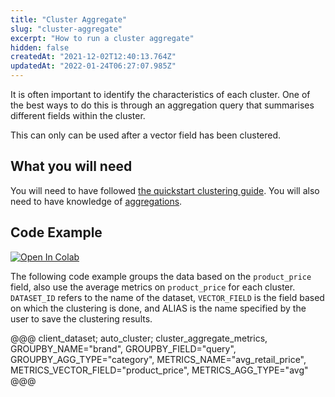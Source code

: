 ```yaml
---
title: "Cluster Aggregate"
slug: "cluster-aggregate"
excerpt: "How to run a cluster aggregate"
hidden: false
createdAt: "2021-12-02T12:40:13.764Z"
updatedAt: "2022-01-24T06:27:07.985Z"
---
```

It is often important to identify the characteristics of each cluster. One of the best ways to do this is through an aggregation query that summarises different fields within the cluster.

This can only can be used after a vector field has been clustered.

## What you will need
You will need to have followed [the quickstart clustering guide](doc:quickstart-clustering).
You will also need to have knowledge of [aggregations](doc:aggregations).

## Code Example
[![Open In Colab](https://colab.research.google.com/assets/colab-badge.svg)](https://colab.research.google.com/github/RelevanceAI/RelevanceAI-readme-docs/blob/v1.4.1/docs/CLUSTERING_FEATURES/clustering/_notebooks/RelevanceAI-ReadMe-Clustering-Aggregation.ipynb)

The following code example groups the data based on the `product_price` field, also use the average metrics on `product_price` for each cluster. `DATASET_ID` refers to the name of the dataset, `VECTOR_FIELD` is the field based on which the clustering is done, and ALIAS is the name specified by the user to save the clustering results.


@@@ client_dataset; auto_cluster; cluster_aggregate_metrics, GROUPBY_NAME="brand", GROUPBY_FIELD="query", GROUPBY_AGG_TYPE="category", METRICS_NAME="avg_retail_price", METRICS_VECTOR_FIELD="product_price", METRICS_AGG_TYPE="avg" @@@
